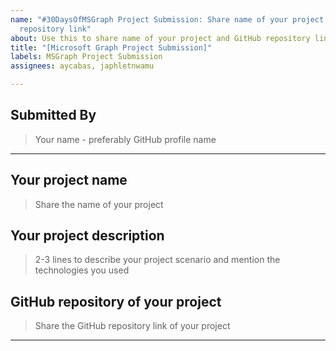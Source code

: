 ```yaml
---
name: "#30DaysOfMSGraph Project Submission: Share name of your project and GitHub
  repository link"
about: Use this to share name of your project and GitHub repository link
title: "[Microsoft Graph Project Submission]"
labels: MSGraph Project Submission
assignees: aycabas, japhletnwamu

---
```


## Submitted By
> Your name - preferably GitHub profile name

---

## Your project name
> Share the name of your project


## Your project description
> 2-3 lines to describe your project scenario and mention the technologies you used


## GitHub repository of your project
> Share the GitHub repository link of your project


---
